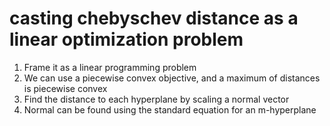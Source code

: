 # casting chebyschev distance as a linear optimization problem
1. Frame it as a linear programming problem
2. We can use a piecewise convex objective, and a maximum of distances is piecewise convex
3. Find the distance to each hyperplane by scaling a normal vector
4. Normal can be found using the standard equation for an m-hyperplane
